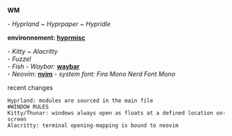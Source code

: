 **WM**

*- Hyprland ~ Hyprpaper ~ Hypridle*

**environnement: [hyprmisc](https://github.com/hashbangs/hyprmisc)**

*- Kitty ~ Alacritty*\
*- Fuzzel*\
*- Fish*
*- Waybar:* **[waybar](https://github.com/hashbangs/waybar)**\
*- Neovim:* **[nvim](https://github.com/hashbangs/nvim)**
*- system font: Fira Mono Nerd Font Mono*

recent changes
```
Hyprland: modules are sourced in the main file
#WINDOW RULES
Kitty/Thunar: windows always open as floats at a defined location on-screen 
Alacritty: terminal opening-mapping is bound to neovim
```
